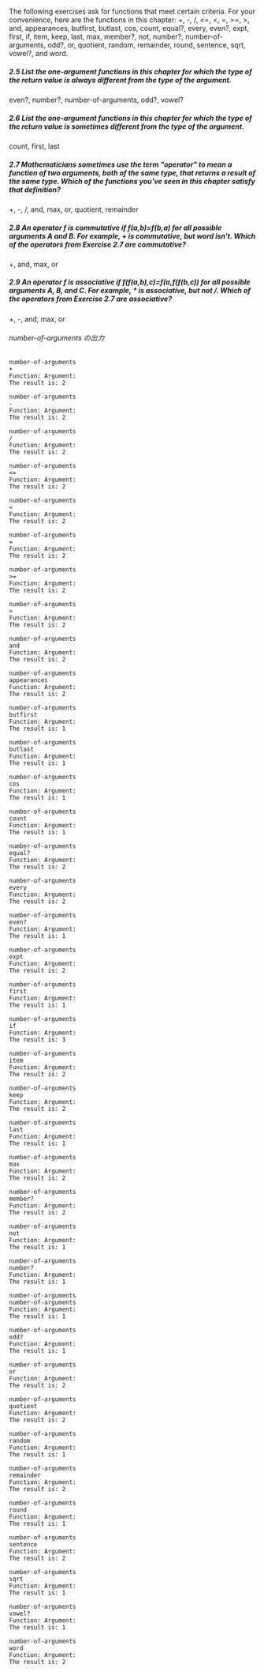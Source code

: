 The following exercises ask for functions that meet certain criteria. For your convenience, here are the functions in this chapter: +, -, /, <=, <, =, >=, >, and, appearances, butfirst, butlast, cos, count, equal?, every, even?, expt, first, if, item, keep, last, max, member?, not, number?, number-of-arguments, odd?, or, quotient, random, remainder, round, sentence, sqrt, vowel?, and word.

##### 2.5   List the one-argument functions in this chapter for which the type of the return value is always different from the type of the argument.
even?, number?, number-of-arguments, odd?, vowel?

##### 2.6   List the one-argument functions in this chapter for which the type of the return value is sometimes different from the type of the argument.
count, first, last

##### 2.7   Mathematicians sometimes use the term "operator" to mean a function of two arguments, both of the same type, that returns a result of the same type. Which of the functions you've seen in this chapter satisfy that definition?
+, -, /, and, max, or, quotient, remainder

##### 2.8  An operator f is commutative if f(a,b)=f(b,a) for all possible arguments A and B. For example, + is commutative, but word isn't. Which of the operators from Exercise 2.7 are commutative?
+, and, max, or

##### 2.9  An operator f is associative if f(f(a,b),c)=f(a,f(f(b,c)) for all possible arguments A, B, and C. For example, * is associative, but not /. Which of the operators from Exercise 2.7 are associative?
+, -, and, max, or

###### number-of-arguments の出力
````
number-of-arguments
+
Function: Argument: 
The result is: 2

number-of-arguments
-
Function: Argument: 
The result is: 2

number-of-arguments
/
Function: Argument: 
The result is: 2

number-of-arguments
<=
Function: Argument: 
The result is: 2

number-of-arguments
<
Function: Argument: 
The result is: 2

number-of-arguments
=
Function: Argument: 
The result is: 2

number-of-arguments
>=
Function: Argument: 
The result is: 2

number-of-arguments
>
Function: Argument: 
The result is: 2

number-of-arguments
and
Function: Argument: 
The result is: 2

number-of-arguments
appearances
Function: Argument: 
The result is: 2

number-of-arguments
butfirst
Function: Argument: 
The result is: 1

number-of-arguments
butlast
Function: Argument: 
The result is: 1

number-of-arguments
cos
Function: Argument: 
The result is: 1

number-of-arguments
count
Function: Argument: 
The result is: 1

number-of-arguments
equal?
Function: Argument: 
The result is: 2

number-of-arguments
every
Function: Argument: 
The result is: 2

number-of-arguments
even?
Function: Argument: 
The result is: 1

number-of-arguments
expt
Function: Argument: 
The result is: 2

number-of-arguments
first
Function: Argument: 
The result is: 1

number-of-arguments
if
Function: Argument: 
The result is: 3

number-of-arguments
item
Function: Argument: 
The result is: 2

number-of-arguments
keep
Function: Argument: 
The result is: 2

number-of-arguments
last
Function: Argument: 
The result is: 1

number-of-arguments
max
Function: Argument: 
The result is: 2

number-of-arguments
member?
Function: Argument: 
The result is: 2

number-of-arguments
not
Function: Argument: 
The result is: 1

number-of-arguments
number?
Function: Argument: 
The result is: 1

number-of-arguments
number-of-arguments
Function: Argument: 
The result is: 1

number-of-arguments
odd?
Function: Argument: 
The result is: 1

number-of-arguments
or
Function: Argument: 
The result is: 2

number-of-arguments
quotient
Function: Argument: 
The result is: 2

number-of-arguments
random
Function: Argument: 
The result is: 1

number-of-arguments
remainder
Function: Argument: 
The result is: 2

number-of-arguments
round
Function: Argument: 
The result is: 1

number-of-arguments
sentence
Function: Argument: 
The result is: 2

number-of-arguments
sqrt
Function: Argument: 
The result is: 1

number-of-arguments
vowel?
Function: Argument: 
The result is: 1

number-of-arguments
word
Function: Argument: 
The result is: 2
````
